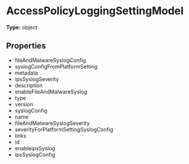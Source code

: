 # AccessPolicyLoggingSettingModel


**Type:** object

## Properties
* fileAndMalwareSyslogConfig
* syslogConfigFromPlatformSetting
* metadata
* ipsSyslogSeverity
* description
* enableFileAndMalwareSyslog
* type
* version
* syslogConfig
* name
* fileAndMalwareSyslogSeverity
* severityForPlatformSettingSyslogConfig
* links
* id
* enableipsSyslog
* ipsSyslogConfig
